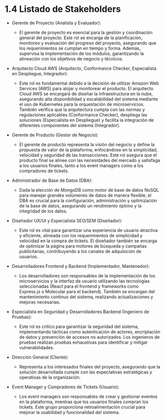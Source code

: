 # 1.4 Listado de Stakeholders

* Gerente de Proyecto (Analista y Evaluador):
    * El gerente de proyecto es esencial para la gestión y coordinación general del proyecto. Este rol se encarga de la planificación, monitoreo y evaluación del progreso del proyecto, asegurando que los requerimientos se cumplan en tiempo y forma. Además, supervisa la implementación de los módulos, garantizando la alineación con los objetivos de negocio y técnicos.

* Arquitecto Cloud AWS (Arquitecto, Conformance Checker, Especialista en Despliegue, Integrador):
    * Este rol es fundamental debido a la decisión de utilizar Amazon Web Services (AWS) para alojar y monitorear el producto. El arquitecto Cloud AWS se encargará de diseñar la infraestructura en la nube, asegurando alta disponibilidad y escalabilidad del sistema mediante el uso de Kubernetes para la orquestación de microservicios. También verifica que la arquitectura cumpla con las normas y regulaciones aplicables (Conformance Checker), despliega las soluciones (Especialista en Despliegue) y facilita la integración de diferentes componentes del sistema (Integrador).

* Gerente de Producto (Gestor de Negocio):
    * El gerente de producto representa la visión del negocio y define la propuesta de valor de la plataforma, enfocándose en la simplicidad, velocidad y seguridad de las transacciones. Este rol asegura que el producto final se alinee con las necesidades del mercado y satisfaga a los usuarios finales, tanto a los event managers como a los compradores de tickets.

* Administrador de Base de Datos (DBA):
    * Dada la elección de MongoDB como motor de base de datos NoSQL para manejar grandes volúmenes de datos de manera flexible, el DBA es crucial para la configuración, administración y optimización de la base de datos, asegurando un rendimiento óptimo y la integridad de los datos.

* Diseñador UX/UI y Especialista SEO/SEM (Diseñador):
    * Este rol es vital para garantizar una experiencia de usuario atractiva y eficiente, alineada con los requerimientos de simplicidad y velocidad en la compra de tickets. El diseñador también se encarga de optimizar la página para motores de búsqueda y campañas publicitarias, contribuyendo a los canales de adquisición de usuarios.

* Desarrolladores Frontend y Backend (Implementador, Mantenedor):
    * Los desarrolladores son responsables de la implementación de los microservicios y la interfaz de usuario utilizando las tecnologías seleccionadas (React para el frontend y frameworks como Express.js o Molecular para el backend). También se encargan del mantenimiento continuo del sistema, realizando actualizaciones y mejoras necesarias.

* Especialista en Seguridad y Desarrolladores Backend (Ingeniero de Pruebas):
    * Este rol es crítico para garantizar la seguridad del sistema, implementando tácticas como autenticación de actores, encriptación de datos y prevención de accesos no autorizados. Los ingenieros de pruebas realizan pruebas exhaustivas para identificar y mitigar vulnerabilidades.

* Dirección General (Cliente):
    * Representa a los interesados finales del proyecto, asegurando que la solución desarrollada cumple con las expectativas estratégicas y operativas de la organización.

* Event Manager y Compradores de Tickets (Usuario):
    * Los event managers son responsables de crear y gestionar eventos en la plataforma, mientras que los usuarios finales compran los tickets. Este grupo proporciona retroalimentación crucial para mejorar la usabilidad y funcionalidad del sistema.